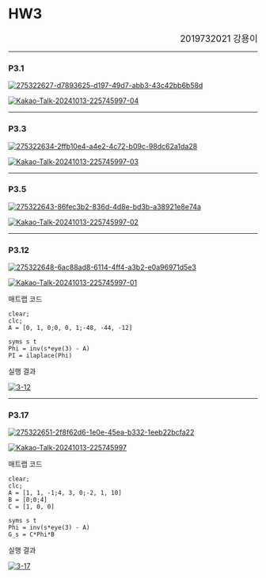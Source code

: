 # HW3  

<div align="right"><font size="4">2019732021 강용이</font></div>


---

### P3.1  

<a href="https://ibb.co/j5s7yMD"><img src="https://i.ibb.co/QctsPNM/275322627-d7893625-d197-49d7-abb3-43c42bb6b58d.png" alt="275322627-d7893625-d197-49d7-abb3-43c42bb6b58d" border="0"></a>


<a href="https://ibb.co/K2j0Z5t"><img src="https://i.ibb.co/Cb51dwj/Kakao-Talk-20241013-225745997-04.jpg" alt="Kakao-Talk-20241013-225745997-04" border="0"></a><br />

---

### P3.3

<a href="https://ibb.co/hgX6JHk"><img src="https://i.ibb.co/vcsF6mb/275322634-2ffb10e4-a4e2-4c72-b09c-98dc62a1da28.png" alt="275322634-2ffb10e4-a4e2-4c72-b09c-98dc62a1da28" border="0"></a>

<a href="https://ibb.co/tmHzndY"><img src="https://i.ibb.co/3rTvVJS/Kakao-Talk-20241013-225745997-03.jpg" alt="Kakao-Talk-20241013-225745997-03" border="0"></a><br />

---

### P3.5

<a href="https://ibb.co/Lnb2LXq"><img src="https://i.ibb.co/5BtfNgz/275322643-86fec3b2-836d-4d8e-bd3b-a38921e8e74a.png" alt="275322643-86fec3b2-836d-4d8e-bd3b-a38921e8e74a" border="0"></a>

<a href="https://ibb.co/Nx9S4qr"><img src="https://i.ibb.co/tBqXd6z/Kakao-Talk-20241013-225745997-02.jpg" alt="Kakao-Talk-20241013-225745997-02" border="0"></a><br />

---

### P3.12

<a href="https://ibb.co/2k3D2yg"><img src="https://i.ibb.co/d54d9rG/275322648-6ac88ad8-6114-4ff4-a3b2-e0a96971d5e3.png" alt="275322648-6ac88ad8-6114-4ff4-a3b2-e0a96971d5e3" border="0"></a>

<a href="https://ibb.co/s6KJXZM"><img src="https://i.ibb.co/cC6Xsj7/Kakao-Talk-20241013-225745997-01.jpg" alt="Kakao-Talk-20241013-225745997-01" border="0"></a>

매트랩 코드

```
clear;
clc;
A = [0, 1, 0;0, 0, 1;-48, -44, -12]

syms s t
Phi = inv(s*eye(3) - A)
PI = ilaplace(Phi)
```
실행 결과

<a href="https://imgbb.com/"><img src="https://i.ibb.co/xs5CzcL/3-12.jpg" alt="3-12" border="0"></a><br />


---

### P3.17

<a href="https://ibb.co/TkphwYk"><img src="https://i.ibb.co/FKN7hmK/275322651-2f8f62d6-1e0e-45ea-b332-1eeb22bcfa22.png" alt="275322651-2f8f62d6-1e0e-45ea-b332-1eeb22bcfa22" border="0"></a>

<a href="https://ibb.co/09gh38q"><img src="https://i.ibb.co/z2yGwjs/Kakao-Talk-20241013-225745997.jpg" alt="Kakao-Talk-20241013-225745997" border="0"></a>

매트랩 코드

```
clear;
clc;
A = [1, 1, -1;4, 3, 0;-2, 1, 10]
B = [0;0;4]
C = [1, 0, 0]

syms s t
Phi = inv(s*eye(3) - A)
G_s = C*Phi*B
```

실행 결과

<a href="https://imgbb.com/"><img src="https://i.ibb.co/QkXHdYv/3-17.jpg" alt="3-17" border="0"></a>
